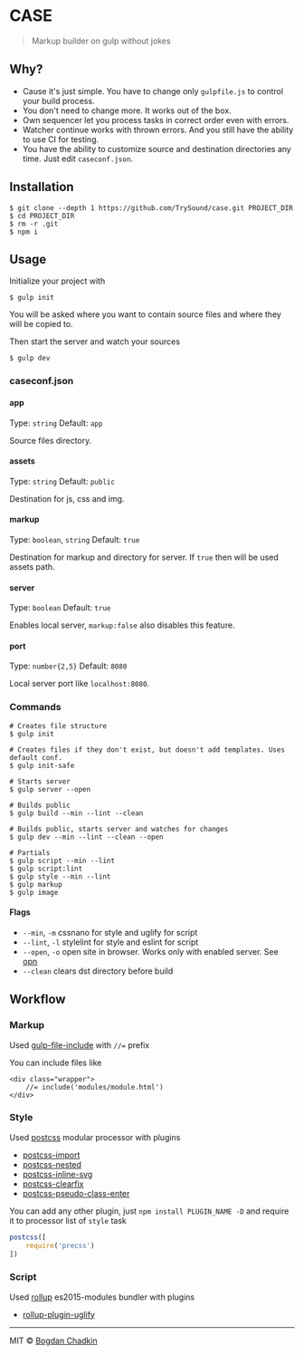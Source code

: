 # CASE

> Markup builder on gulp without jokes

## Why?

- Cause it's just simple. You have to change only `gulpfile.js` to control your build process.
- You don't need to change more. It works out of the box.
- Own sequencer let you process tasks in correct order even with errors.
- Watcher continue works with thrown errors. And you still have the ability to use CI for testing.
- You have the ability to customize source and destination directories any time. Just edit `caseconf.json`.

## Installation

```shell
$ git clone --depth 1 https://github.com/TrySound/case.git PROJECT_DIR
$ cd PROJECT_DIR
$ rm -r .git
$ npm i
```

## Usage

Initialize your project with

```shell
$ gulp init
```

You will be asked where you want to contain source files and where they will be copied to.

Then start the server and watch your sources

```shell
$ gulp dev
```

### caseconf.json

#### app

Type: `string`
Default: `app`

Source files directory.

#### assets

Type: `string`
Default: `public`

Destination for js, css and img.

#### markup

Type: `boolean`, `string`
Default: `true`

Destination for markup and directory for server. If `true` then will be used assets path.

#### server

Type: `boolean`
Default: `true`

Enables local server, `markup:false` also disables this feature.

#### port

Type: `number{2,5}`
Default: `8080`

Local server port like `localhost:8080`.


### Commands

```shell
# Creates file structure
$ gulp init

# Creates files if they don't exist, but doesn't add templates. Uses default conf.
$ gulp init-safe

# Starts server
$ gulp server --open

# Builds public
$ gulp build --min --lint --clean

# Builds public, starts server and watches for changes
$ gulp dev --min --lint --clean --open

# Partials
$ gulp script --min --lint
$ gulp script:lint
$ gulp style --min --lint
$ gulp markup
$ gulp image
```

#### Flags

- `--min`, `-m` cssnano for style and uglify for script
- `--lint`, `-l` stylelint for style and eslint for script
- `--open`, `-o` open site in browser. Works only with enabled server. See [opn](https://github.com/sindresorhus/opn)
- `--clean` clears dst directory before build

## Workflow

### Markup

Used [gulp-file-include](https://github.com/coderhaoxin/gulp-file-include) with `//=` prefix

You can include files like

```
<div class="wrapper">
	//= include('modules/module.html')
</div>
```

### Style

Used [postcss](https://github.com/postcss/postcss) modular processor with plugins

- [postcss-import](https://github.com/postcss/postcss-import)
- [postcss-nested](https://github.com/postcss/postcss-nested)
- [postcss-inline-svg](https://github.com/TrySound/postcss-inline-svg)
- [postcss-clearfix](https://github.com/seaneking/postcss-clearfix)
- [postcss-pseudo-class-enter](https://github.com/jonathantneal/postcss-pseudo-class-enter)

You can add any other plugin, just `npm install PLUGIN_NAME -D` and require it to processor list of `style` task

```js
postcss([
	require('precss')
])
```

### Script

Used [rollup](https://github.com/rollup/rollup) es2015-modules bundler with plugins

- [rollup-plugin-uglify](https://github.com/TrySound/rollup-plugin-uglify)

***

MIT © [Bogdan Chadkin](mailto:trysound@yandex.ru)
